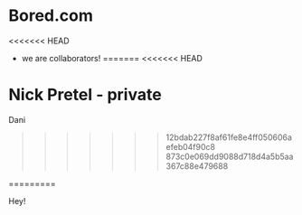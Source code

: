 # Bored.com
<<<<<<< HEAD

- we are collaborators!
=======
<<<<<<< HEAD

Nick Pretel - private
=======
Dani
>>>>>>> 12bdab227f8af61fe8e4ff050606aefeb04f90c8
>>>>>>> 873c0e069dd9088d718d4a5b5aa367c88e479688

=========

Hey!
